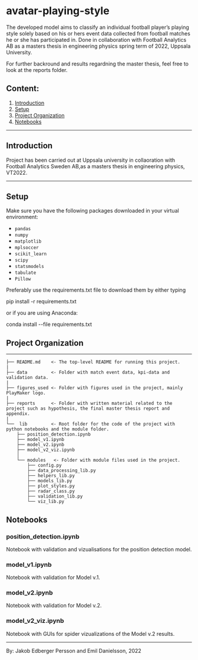 # avatar-playing-style
The developed model aims to classify an individual football player’s playing style solely based on his or hers event data collected from football matches he or she has participated in. Done in collaboration with Football Analytics AB as a masters thesis in engineering physics spring term of 2022, Uppsala University.

For further backround and results regardning the master thesis, feel free to look at the reports folder.

## Content:
1. [Introduction](#Intro)
2. [Setup](#Setup)
3. [Project Organization](#Project)
4. [Notebooks](#Notebooks)

------------
## Introduction <a class="anchor" id="Intro"></a>

Project has been carried out at Uppsala university in collaoration with Football Analytics Sweden AB,as a masters thesis in engineering physics, VT2022.

------------
## Setup <a class="anchor" id="Setup"></a>
Make sure you have the following packages downloaded in your virtual environment:
- `pandas`
- `numpy`
- `matplotlib`
- `mplsoccer`
- `scikit_learn`
- `scipy`
- `statsmodels`
- `tabulate`
- `Pillow`

Preferably use the requirements.txt file to download them by either typing

pip install -r requirements.txt

or if you are using Anaconda:

conda install --file requirements.txt

## Project Organization <a class="anchor" id="Project"></a>
------------

    ├── README.md    <- The top-level README for running this project.
    |
    ├── data         <- Folder with match event data, kpi-data and validation data.
    |
    ├── figures_used <- Folder with figures used in the project, mainly PlayMaker logo.
    |
    ├── reports      <- Folder with written material related to the project such as hypothesis, the final master thesis report and appendix.
    |
    └──  lib         <- Root folder for the code of the project with python notebooks and the module folder.
        ├── position_detection.ipynb
        ├── model_v1.ipynb
        ├── model_v2.ipynb
        ├── model_v2_viz.ipynb
        │
        └── modules   <- Folder with module files used in the project.                       
            ├── config.py
            ├── data_processing_lib.py
            ├── helpers_lib.py
            ├── models_lib.py
            ├── plot_styles.py
            ├── radar_class.py
            ├── validation_lib.py
            └── viz_lib.py


## Notebooks <a class="anchor" id="Notebooks"></a>

### position_detection.ipynb
Notebook with validation and vizualisations for the position detection model.

### model_v1.ipynb
Notebook with validation for Model v.1.

### model_v2.ipynb
Notebook with validation for Model v.2.

### model_v2_viz.ipynb
Notebook with GUIs for spider vizualizations of the Model v.2 results.

--------

By: Jakob Edberger Persson and Emil Danielsson, 2022

